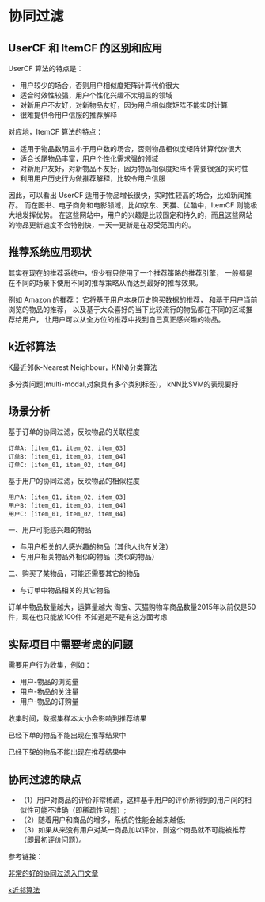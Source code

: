 # 协同过滤

## UserCF 和 ItemCF 的区别和应用

UserCF 算法的特点是：

- 用户较少的场合，否则用户相似度矩阵计算代价很大
- 适合时效性较强，用户个性化兴趣不太明显的领域
- 对新用户不友好，对新物品友好，因为用户相似度矩阵不能实时计算
- 很难提供令用户信服的推荐解释

对应地，ItemCF 算法的特点：

- 适用于物品数明显小于用户数的场合，否则物品相似度矩阵计算代价很大
- 适合长尾物品丰富，用户个性化需求强的领域
- 对新用户友好，对新物品不友好，因为物品相似度矩阵不需要很强的实时性
- 利用用户历史行为做推荐解释，比较令用户信服

因此，可以看出 UserCF 适用于物品增长很快，实时性较高的场合，比如新闻推荐。
而在图书、电子商务和电影领域，比如京东、天猫、优酷中，ItemCF 则能极大地发挥优势。
在这些网站中，用户的兴趣是比较固定和持久的，而且这些网站的物品更新速度不会特别快，一天一更新是在忍受范围内的。


## 推荐系统应用现状

其实在现在的推荐系统中，很少有只使用了一个推荐策略的推荐引擎，
一般都是在不同的场景下使用不同的推荐策略从而达到最好的推荐效果。

例如 Amazon 的推荐：
它将基于用户本身历史购买数据的推荐，
和基于用户当前浏览的物品的推荐，
以及基于大众喜好的当下比较流行的物品都在不同的区域推荐给用户，
让用户可以从全方位的推荐中找到自己真正感兴趣的物品。


## k近邻算法

K最近邻(k-Nearest Neighbour，KNN)分类算法

多分类问题(multi-modal,对象具有多个类别标签)， kNN比SVM的表现要好


## 场景分析

基于订单的协同过滤，反映物品的关联程度
```
订单A: [item_01, item_02, item_03]
订单B: [item_01, item_03, item_04]
订单C: [item_01, item_02, item_04]
```

基于用户的协同过滤，反映物品的相似程度
```
用户A: [item_01, item_02, item_03]
用户B: [item_01, item_03, item_04]
用户C: [item_01, item_02, item_04]
```

一、用户可能感兴趣的物品
- 与用户相关的人感兴趣的物品（其他人也在关注）
- 与用户相关物品外相似的物品（类似的物品）

二、购买了某物品，可能还需要其它的物品
- 与订单中物品相关的其它物品

订单中物品数量越大，运算量越大
淘宝、天猫购物车商品数量2015年以前仅是50件，现在也只能放100件
不知道是不是有这方面考虑


## 实际项目中需要考虑的问题

需要用户行为收集，例如：
- 用户-物品的浏览量
- 用户-物品的关注量
- 用户-物品的订购量

收集时间，数据集样本大小会影响到推荐结果

已经下单的物品不能出现在推荐结果中

已经下架的物品不能出现在推荐结果中


## 协同过滤的缺点

- （1）用户对商品的评价非常稀疏，这样基于用户的评价所得到的用户间的相似性可能不准确（即稀疏性问题）;
- （2）随着用户和商品的增多，系统的性能会越来越低;
- （3）如果从来没有用户对某一商品加以评价，则这个商品就不可能被推荐（即最初评价问题）。


参考链接：

[非常的好的协同过滤入门文章](http://blog.163.com/lnhenrylee@126/blog/static/2414832520123269713813/)

[k近邻算法](https://en.wikipedia.org/wiki/K-nearest_neighbors_algorithm)
